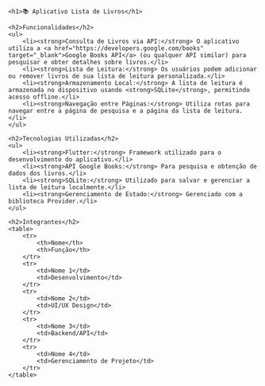 
<!DOCTYPE html>
<html lang="pt-BR">
<head>
    <meta charset="UTF-8">
    <meta name="viewport" content="width=device-width, initial-scale=1.0">
    <title>Documentação - Aplicativo Lista de Livros</title>
</head>
<body>

    <h1>📚 Aplicativo Lista de Livros</h1>

    <h2>Funcionalidades</h2>
    <ul>
        <li><strong>Consulta de Livros via API:</strong> O aplicativo utiliza a <a href="https://developers.google.com/books" target="_blank">Google Books API</a> (ou qualquer API similar) para pesquisar e obter detalhes sobre livros.</li>
        <li><strong>Lista de Leitura:</strong> Os usuários podem adicionar ou remover livros de sua lista de leitura personalizada.</li>
        <li><strong>Armazenamento Local:</strong> A lista de leitura é armazenada no dispositivo usando <strong>SQLite</strong>, permitindo acesso offline.</li>
        <li><strong>Navegação entre Páginas:</strong> Utiliza rotas para navegar entre a página de pesquisa e a página da lista de leitura.</li>
    </ul>

    <h2>Tecnologias Utilizadas</h2>
    <ul>
        <li><strong>Flutter:</strong> Framework utilizado para o desenvolvimento do aplicativo.</li>
        <li><strong>API Google Books:</strong> Para pesquisa e obtenção de dados dos livros.</li>
        <li><strong>SQLite:</strong> Utilizado para salvar e gerenciar a lista de leitura localmente.</li>
        <li><strong>Gerenciamento de Estado:</strong> Gerenciado com a biblioteca Provider.</li>
    </ul>

    <h2>Integrantes</h2>
    <table>
        <tr>
            <th>Nome</th>
            <th>Função</th>
        </tr>
        <tr>
            <td>Nome 1</td>
            <td>Desenvolvimento</td>
        </tr>
        <tr>
            <td>Nome 2</td>
            <td>UI/UX Design</td>
        </tr>
        <tr>
            <td>Nome 3</td>
            <td>Backend/API</td>
        </tr>
        <tr>
            <td>Nome 4</td>
            <td>Gerenciamento de Projeto</td>
        </tr>
    </table>

</body>
</html>
